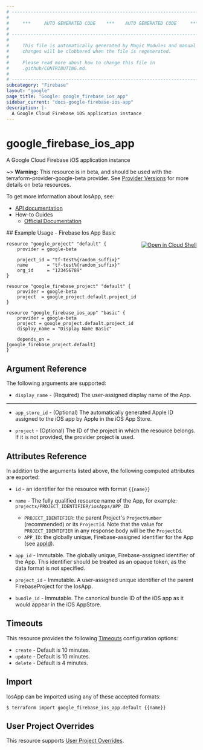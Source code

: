 ```yaml
---
# ----------------------------------------------------------------------------
#
#     ***     AUTO GENERATED CODE    ***    AUTO GENERATED CODE     ***
#
# ----------------------------------------------------------------------------
#
#     This file is automatically generated by Magic Modules and manual
#     changes will be clobbered when the file is regenerated.
#
#     Please read more about how to change this file in
#     .github/CONTRIBUTING.md.
#
# ----------------------------------------------------------------------------
subcategory: "Firebase"
layout: "google"
page_title: "Google: google_firebase_ios_app"
sidebar_current: "docs-google-firebase-ios-app"
description: |-
  A Google Cloud Firebase iOS application instance
---
```


# google\_firebase\_ios\_app

A Google Cloud Firebase iOS application instance

~> **Warning:** This resource is in beta, and should be used with the terraform-provider-google-beta provider.
See [Provider Versions](https://terraform.io/docs/providers/google/guides/provider_versions.html) for more details on beta resources.

To get more information about IosApp, see:

* [API documentation](https://firebase.google.com/docs/projects/api/reference/rest/v1beta1/projects.iosApps)
* How-to Guides
    * [Official Documentation](https://firebase.google.com/)

<div class = "oics-button" style="float: right; margin: 0 0 -15px">
  <a href="https://console.cloud.google.com/cloudshell/open?cloudshell_git_repo=https%3A%2F%2Fgithub.com%2Fterraform-google-modules%2Fdocs-examples.git&cloudshell_working_dir=firebase_ios_app_basic&cloudshell_image=gcr.io%2Fgraphite-cloud-shell-images%2Fterraform%3Alatest&open_in_editor=main.tf&cloudshell_print=.%2Fmotd&cloudshell_tutorial=.%2Ftutorial.md" target="_blank">
    <img alt="Open in Cloud Shell" src="//gstatic.com/cloudssh/images/open-btn.svg" style="max-height: 44px; margin: 32px auto; max-width: 100%;">
  </a>
</div>
## Example Usage - Firebase Ios App Basic


```hcl
resource "google_project" "default" {
	provider = google-beta

	project_id = "tf-test%{random_suffix}"
	name       = "tf-test%{random_suffix}"
	org_id     = "123456789"
}

resource "google_firebase_project" "default" {
	provider = google-beta
	project  = google_project.default.project_id
}

resource "google_firebase_ios_app" "basic" {
	provider = google-beta
	project = google_project.default.project_id
	display_name = "Display Name Basic"

	depends_on = [google_firebase_project.default]
}
```

## Argument Reference

The following arguments are supported:


* `display_name` -
  (Required)
  The user-assigned display name of the App.


- - -


* `app_store_id` -
  (Optional)
  The automatically generated Apple ID assigned to the iOS app by Apple in the iOS App Store.

* `project` - (Optional) The ID of the project in which the resource belongs.
    If it is not provided, the provider project is used.


## Attributes Reference

In addition to the arguments listed above, the following computed attributes are exported:

* `id` - an identifier for the resource with format `{{name}}`

* `name` -
  The fully qualified resource name of the App, for example:
  `projects/PROJECT_IDENTIFIER/iosApps/APP_ID`
  - `PROJECT_IDENTIFIER`: the parent Project's `ProjectNumber` (recommended) or its `ProjectId`. Note that the value for `PROJECT_IDENTIFIER` in any response body will be the `ProjectId`.
  - `APP_ID`: the globally unique, Firebase-assigned identifier for the App (see [appId](https://firebase.google.com/docs/projects/api/reference/rest/projects.iosApps#IosApp.FIELDS.app_id)).

* `app_id` -
  Immutable. The globally unique, Firebase-assigned identifier of the App.
  This identifier should be treated as an opaque token, as the data format is not specified.

* `project_id` -
  Immutable. A user-assigned unique identifier of the parent FirebaseProject for the IosApp.

* `bundle_id` -
  Immutable. The canonical bundle ID of the iOS app as it would appear in the iOS AppStore.


## Timeouts

This resource provides the following
[Timeouts](/docs/configuration/resources.html#timeouts) configuration options:

- `create` - Default is 10 minutes.
- `update` - Default is 10 minutes.
- `delete` - Default is 4 minutes.

## Import


IosApp can be imported using any of these accepted formats:

```
$ terraform import google_firebase_ios_app.default {{name}}
```

## User Project Overrides

This resource supports [User Project Overrides](https://www.terraform.io/docs/providers/google/guides/provider_reference.html#user_project_override).
